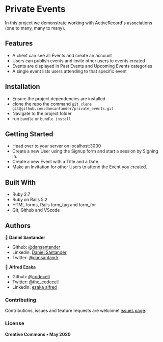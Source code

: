 # Private Events
In this project we demonstrate working with ActiveRecord's associations (one to many, many to many).

## Features

<ul>
  <li>A client can see all Events and create an account</li>
  <li>Users can publish events and invite other users to events created</li>
  <li>Events are displayed in Past Events and Upcoming Events categories</li>
  <li>A single event lists users attending to that specific event</li>
</ul>

## Installation
  - Ensure the project dependencies are installed
  - clone the repo the command `git clone git@github.com:dansantander/private_events.git`
  - Navigate to the project folder
  - run `bundle` or `bundle install`

## Getting Started
  - Head over to your server on localhost:3000
  - Create a new User using the Signup form and start a session by Signing in.
  - Create a new Event with a Title and a Date.
  - Make an Invitation for other Users to attend the Event you created.

## Built With

  - Ruby 2.7 <br>
  - Ruby on Rails 5.2 <br>
  - HTML forms, Rails form_tag and form_for
  - Git, Github and VScode <br>

## Authors

👤 **Daniel Santander**

- Github: [@dansantander](https://github.com/dansantander)
- Linkedin: [Daniel Santander](https://www.linkedin.com/in/daniel-santander)
- Twitter: [@dansantandr](https://twitter.com/dansantandr)

👤 **Alfred Ezaka**

- Github: [@codecell](https://github.com/codecell)
- Twitter: [@the_codecell](https://twitter.com/the_codecell)
- Linkedin: [ezaka alfred](https://www.linkedin.com/in/alfrednoble/)

### Contributing

Contributions, issues and feature requests are welcome! [issues page](issues/).

### License

<strong>Creative Commons • May 2020</strong>